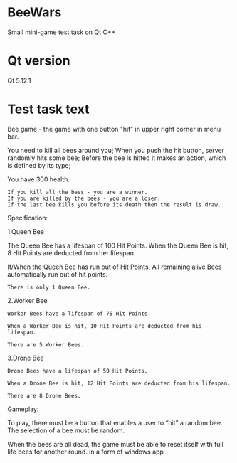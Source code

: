 # BeeWars
Small mini-game test task on Qt C++

# Qt version
Qt 5.12.1

# Test task text
Bee game - the game with one button "hit" in upper right corner in menu bar.

You need to kill all bees around you; When you push the hit button, server randomly hits some bee; Before the bee is hitted it makes an action, which is defined by its type;

You have 300 health.

    If you kill all the bees - you are a winner.
    If you are killed by the bees - you are a loser.
    If the last bee kills you before its death then the result is draw.
Specification:

1.Queen Bee

The Queen Bee has a lifespan of 100 Hit Points. When the Queen Bee is hit, 8 Hit Points are deducted from her lifespan.

If/When the Queen Bee has run out of Hit Points, All remaining alive Bees automatically run out of hit points.

    There is only 1 Queen Bee.

2.Worker Bee

    Worker Bees have a lifespan of 75 Hit Points.

    When a Worker Bee is hit, 10 Hit Points are deducted from his lifespan.

    There are 5 Worker Bees.

3.Drone Bee

    Drone Bees have a lifespan of 50 Hit Points.

    When a Drone Bee is hit, 12 Hit Points are deducted from his lifespan.

    There are 8 Drone Bees.

Gameplay:

To play, there must be a button that enables a user to “hit” a random bee. The selection of a bee must be random.

When the bees are all dead, the game must be able to reset itself with full life bees for another round.
in a form of windows app
